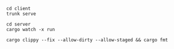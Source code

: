 ```
cd client
trunk serve
```

```
cd server
cargo watch -x run
```

```
cargo clippy --fix --allow-dirty --allow-staged && cargo fmt
```